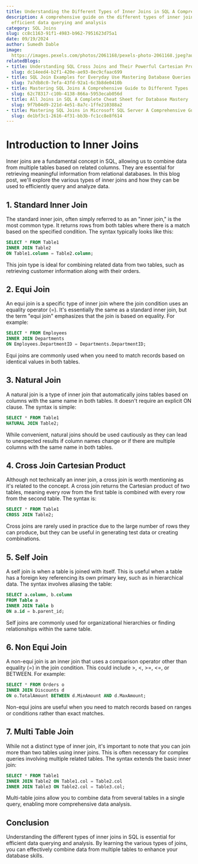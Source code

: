 ```yaml
---
title: Understanding the Different Types of Inner Joins in SQL A Comprehensive Guide
description: A comprehensive guide on the different types of inner joins in SQL for
  efficient data querying and analysis
category: SQL Joins
slug: cc8c1163-91f1-4983-b962-7951623d75a1
date: 09/19/2024
author: Sumedh Dable
image: 
  https://images.pexels.com/photos/2061168/pexels-photo-2061168.jpeg?auto=compress&cs=tinysrgb&w=600
relatedBlogs:
- title: Understanding SQL Cross Joins and Their Powerful Cartesian Product
  slug: dc14eed4-b2f1-420e-ae93-8ec9cfaac699
- title: SQL Join Examples for Everyday Use Mastering Database Queries
  slug: 7a7db8c0-7efa-43fd-92a1-6c3b8de0410b
- title: Mastering SQL Joins A Comprehensive Guide to Different Types
  slug: 62c78317-c10b-4138-866a-5953ecab056d
- title: All Joins in SQL A Complete Cheat Sheet for Database Mastery
  slug: 9f7b04d9-221d-4e51-8a7c-1ffe210388a2
- title: Mastering SQL Joins in Microsoft SQL Server A Comprehensive Guide
  slug: de1bf3c1-2616-4f31-bb3b-fc1cc8e8f614
---
```


# Introduction to Inner Joins

Inner joins are a fundamental concept in SQL, allowing us to combine data from multiple tables based on related columns. They are essential for retrieving meaningful information from relational databases. In this blog post, we'll explore the various types of inner joins and how they can be used to efficiently query and analyze data.

## 1. Standard Inner Join

The standard inner join, often simply referred to as an "inner join," is the most common type. It returns rows from both tables where there is a match based on the specified condition. The syntax typically looks like this:

```sql
SELECT * FROM Table1
INNER JOIN Table2
ON Table1.column = Table2.column;
```

This join type is ideal for combining related data from two tables, such as retrieving customer information along with their orders.

## 2. Equi Join

An equi join is a specific type of inner join where the join condition uses an equality operator (=). It's essentially the same as a standard inner join, but the term "equi join" emphasizes that the join is based on equality. For example:

```sql
SELECT * FROM Employees
INNER JOIN Departments
ON Employees.DepartmentID = Departments.DepartmentID;
```

Equi joins are commonly used when you need to match records based on identical values in both tables.

## 3. Natural Join

A natural join is a type of inner join that automatically joins tables based on columns with the same name in both tables. It doesn't require an explicit ON clause. The syntax is simple:

```sql
SELECT * FROM Table1
NATURAL JOIN Table2;
```

While convenient, natural joins should be used cautiously as they can lead to unexpected results if column names change or if there are multiple columns with the same name in both tables.

## 4. Cross Join Cartesian Product

Although not technically an inner join, a cross join is worth mentioning as it's related to the concept. A cross join returns the Cartesian product of two tables, meaning every row from the first table is combined with every row from the second table. The syntax is:

```sql
SELECT * FROM Table1
CROSS JOIN Table2;
```

Cross joins are rarely used in practice due to the large number of rows they can produce, but they can be useful in generating test data or creating combinations.

## 5. Self Join

A self join is when a table is joined with itself. This is useful when a table has a foreign key referencing its own primary key, such as in hierarchical data. The syntax involves aliasing the table:

```sql
SELECT a.column, b.column
FROM Table a
INNER JOIN Table b
ON a.id = b.parent_id;
```

Self joins are commonly used for organizational hierarchies or finding relationships within the same table.

## 6. Non Equi Join

A non-equi join is an inner join that uses a comparison operator other than equality (=) in the join condition. This could include >, <, >=, <=, or BETWEEN. For example:

```sql
SELECT * FROM Orders o
INNER JOIN Discounts d
ON o.TotalAmount BETWEEN d.MinAmount AND d.MaxAmount;
```

Non-equi joins are useful when you need to match records based on ranges or conditions rather than exact matches.

## 7. Multi Table Join

While not a distinct type of inner join, it's important to note that you can join more than two tables using inner joins. This is often necessary for complex queries involving multiple related tables. The syntax extends the basic inner join:

```sql
SELECT * FROM Table1
INNER JOIN Table2 ON Table1.col = Table2.col
INNER JOIN Table3 ON Table2.col = Table3.col;
```

Multi-table joins allow you to combine data from several tables in a single query, enabling more comprehensive data analysis.

## Conclusion

Understanding the different types of inner joins in SQL is essential for efficient data querying and analysis. By learning the various types of joins, you can effectively combine data from multiple tables to enhance your database skills.